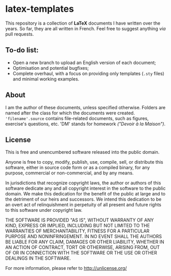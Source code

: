 # latex-templates

This repository is a collection of **LaTeX** documents I have written over the years.  So far, they are all written in French.  Feel free to suggest anything _via_ pull requests.

## To-do list:

* Open a new branch to upload an English version of each document;
* Optimisation and potential bugfixes;
* Complete overhaul, with a focus on providing only templates (`.sty` files) and minimal working examples.

## About
I am the author of these documents, unless specified otherwise.
Folders are named after the class for which the documents were created. `'filename'.source` contains file-related documents, such as figures, exercise's questions, etc. 'DM' stands for homework *("Devoir à la Maison")*.

## License
This is free and unencumbered software released into the public domain.

Anyone is free to copy, modify, publish, use, compile, sell, or
distribute this software, either in source code form or as a compiled
binary, for any purpose, commercial or non-commercial, and by any
means.

In jurisdictions that recognize copyright laws, the author or authors
of this software dedicate any and all copyright interest in the
software to the public domain. We make this dedication for the benefit
of the public at large and to the detriment of our heirs and
successors. We intend this dedication to be an overt act of
relinquishment in perpetuity of all present and future rights to this
software under copyright law.

THE SOFTWARE IS PROVIDED "AS IS", WITHOUT WARRANTY OF ANY KIND,
EXPRESS OR IMPLIED, INCLUDING BUT NOT LIMITED TO THE WARRANTIES OF
MERCHANTABILITY, FITNESS FOR A PARTICULAR PURPOSE AND NONINFRINGEMENT.
IN NO EVENT SHALL THE AUTHORS BE LIABLE FOR ANY CLAIM, DAMAGES OR
OTHER LIABILITY, WHETHER IN AN ACTION OF CONTRACT, TORT OR OTHERWISE,
ARISING FROM, OUT OF OR IN CONNECTION WITH THE SOFTWARE OR THE USE OR
OTHER DEALINGS IN THE SOFTWARE.

For more information, please refer to <http://unlicense.org/>
